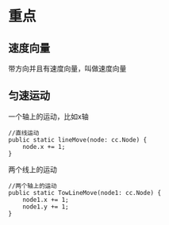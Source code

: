 # 重点

## 速度向量
带方向并且有速度向量，叫做速度向量

## 匀速运动

一个轴上的运动，比如x轴
    
	//直线运动
    public static lineMove(node: cc.Node) {
        node.x += 1;
    }

两个线上的运动
    
	//两个轴上的运动
    public static TowLineMove(node1: cc.Node) {
        node1.x += 1;
        node1.y += 1;
    }